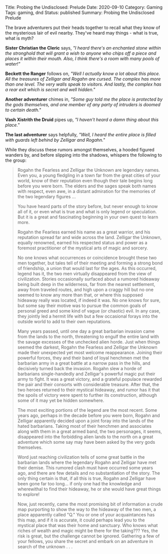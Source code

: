 Title: Probing the Undisclosed: Prelude
Date: 2020-09-10
Category: Gaming
Tags: gaming, dnd
Status: published
Summary: Probing the Undisclosed Prelude

The brave adventurers put their heads together to recall what they know of the
mysterious lair of evil nearby. They've heard may things - what is true, what
is myth?

__Sister Christian the Cleric__ says, *"I heard there's an enchanted stone
within the stronghold that will grant a wish to anyone who chips off a piece
and places it within their mouth. Also, I think there's a room with many pools
of water!"*

__Beckett the Ranger__ follows on, *"Well I actually know a lot about this
place. All the treasures of Zelligar and Rogahn are cursed. The complex has
more than one level. The very walls speak to visitors. And lastly, the complex
has a rear exit which is secret and well hidden."*

__Another adventurer__ chimes in, *"Some guy told me the place is protected by
the gods themselves, and one member of any party of intruders is doomed to
certain death."*

__Vash Xistrith the Druid__ pipes up, *"I haven't heard a damn thing about
this place."*

__The last adventurer__ says helpfully, *"Well, I heard the entire place is
filled with guards left behind by Zelligar and Rogahn."*

While they discuss these rumors amongst themselves, a hooded figured wanders
by, and before slipping into the shadows, whispers the following to the group:

> Rogahn the Fearless and Zelligar the Unknown are legendary names. Even you, a
> young fledgling in a town far from the great cities of your world, know of
> their reputation even though their tale begins long before you were born. The
> elders and the sages speak both names with respect, even awe, in a distant
> admiration for the memories of the two legendary figures ...
>
> You have heard parts of the story before, but never enough to know all of it,
> or even what is true and what is only legend or speculation. But it is a
> great and fascinating beginning in your own quest to learn more.
>
> Rogahn the Fearless earned his name as a great warrior, and his reputation
> spread far and wide across the land. Zelligar the Unknown, equally renowned,
> earned his respected status and power as a foremost practitioner of the
> mystical arts of magic and sorcery.
>
> No one knows what occurrences or coincidence brought these two men together,
> but tales tell of their meeting and forming a strong bond of friendship, a
> union that would last for the ages. As this occurred, legend has it, the two
> men virtually disappeared from the view of civilization. Stories occasionally
> surfaced about a rumored hideaway being built deep in the wilderness, far
> from the nearest settlement, away from traveled routes, and high upon a
> craggy hill but no one seemed to know any more than that, or where this
> supposed hideaway really was located, if indeed it was. No one knows for
> sure, but some say their motive was to pursue the common goals of personal
> greed and some kind of vague (or chaotic) evil. In any case, they jointly led
> a hermit life with but a few occasional forays into the outside world to add
> to their own reputations.
>
> Many years passed, until one day a great barbarian invasion came from the
> lands to the north, threatening to engulf the entire land with the savage
> excesses of the unchecked alien horde. Just when things seemed the darkest,
> Rogahn the Fearless and Zelligar the Unknown made their unexpected yet most
> welcome reappearance. Joining their powerful forces, they and their band of
> loyal henchmen met the barbarian army in a great battle at a narrow pass in
> the hills, and decisively turned back the invasion. Rogahn slew a horde of
> barbarians single-handedly and Zelligar's powerful magic put their army to
> fight. It was a great victory, and a grateful populace rewarded the pair and
> their consorts with considerable treasure. After that, the two heroes
> returned to their mystical hideaway, and rumor has it that the spoils of
> victory were spent to further its construction, although some of it may yet
> be hidden somewhere.
>
> The most exciting portions of the legend are the most recent.  Some years
> ago, perhaps in the decade before you were born, Rogahn and Zelligar
> apparently decided upon a joint foray into the lands of the hated barbarians.
> Taking most of their henchmen and associates along with them in a great armed
> band, the two personages, it seems, disappeared into the forbidding alien
> lands to the north on a great adventure which some say may have been asked by
> the very gods themselves.
>
> Word just reaching civilization tells of some great battle in the barbarian
> lands where the legendary Rogahn and Zelligar have met their demise. This
> rumored clash must have occurred some years ago, and there are few details
> and no substantiation of the story. The only thing certain is that, if all
> this is true, Rogahn and Zelligar have been gone far too long... if only one
> had the knowledge and wherewithal to find their hideaway, he or she would
> have great things to explore!
>
> Now, just recently, came the most promising bit of information a crude map
> purporting to show the way to the hideaway of the two men, a place apparently
> called "Q." You or one of your acquaintances has this map, and if it is
> accurate, it could perhaps lead you to the mystical place that was their home
> and sanctuary. Who knows what riches of wealth and magic might be there for
> the taking??? Yes, the risk is great, but the challenge cannot be ignored.
> Gathering a few of your fellows, you share the secret and embark on an
> adventure in search of the unknown . . .
